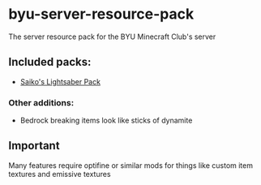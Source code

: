 # byu-server-resource-pack

The server resource pack for the BYU Minecraft Club's server

## Included packs:

 - [Saiko's Lightsaber Pack](https://modrinth.com/resourcepack/saiko-lightsaber-pack)

### Other additions:

 - Bedrock breaking items look like sticks of dynamite

## Important

Many features require optifine or similar mods for things like custom item textures and emissive textures

